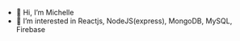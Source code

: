 - 👋 Hi, I’m Michelle
- 👀 I’m interested in 
  Reactjs, NodeJS(express), MongoDB, MySQL, Firebase

<!---
michellekjs/michellekjs is a ✨ special ✨ repository because its `README.md` (this file) appears on your GitHub profile.
You can click the Preview link to take a look at your changes.
--->
